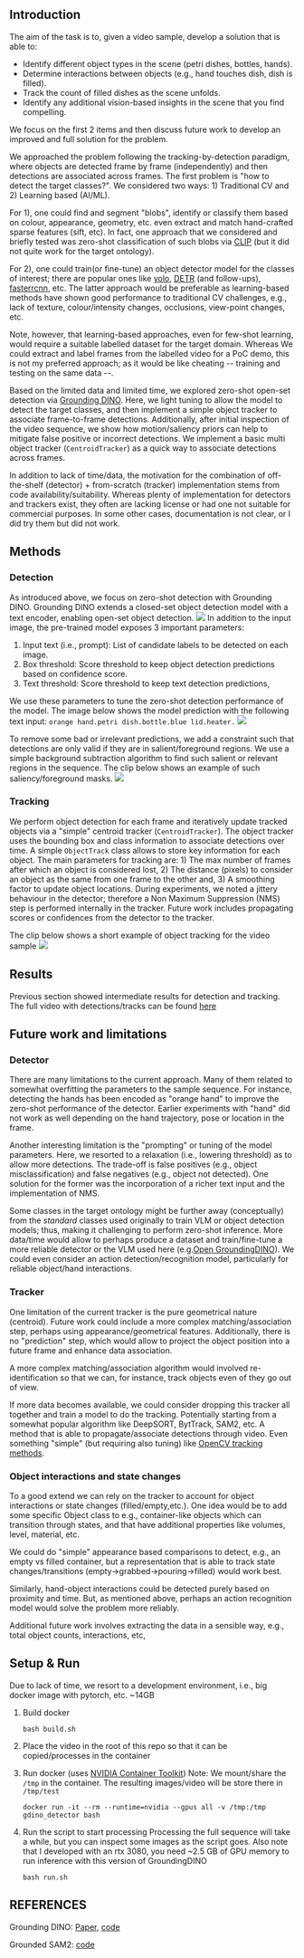 ## Introduction

The aim of the task is to, given a video sample, develop a solution that is able to: 
* Identify different object types in the scene (petri dishes, bottles, hands).
* Determine interactions between objects (e.g., hand touches dish, dish is filled).
* Track the count of filled dishes as the scene unfolds.
* Identify any additional vision-based insights in the scene that you find compelling.

We focus on the first 2 items and then discuss future work to develop an improved and full solution for the problem.

We approached the problem following the tracking-by-detection paradigm, where objects are detected frame by frame (independently) and then detections are associated across frames.
The first problem is "how to detect the target classes?". We considered two ways: 1) Traditional CV and 2) Learning based (AI/ML). 

For 1), one could find and segment "blobs", identify or classify them based on colour, appearance, geometry, etc. even extract and match hand-crafted sparse features (sift, etc). In fact, one approach that we considered and briefly tested was zero-shot classification of such blobs via [CLIP](https://github.com/openai/CLIP) (but it did not quite work for the target ontology).

For 2), one could train(or fine-tune) an object detector model for the classes of interest; there are popular ones like [yolo](https://github.com/Deci-AI/super-gradients/blob/master/YOLONAS.md), [DETR](https://github.com/lyuwenyu/RT-DETR) (and follow-ups), [fasterrcnn](https://docs.pytorch.org/tutorials/intermediate/torchvision_tutorial.html), etc. The latter approach would be preferable as learning-based methods have shown good performance to traditional CV challenges, e.g., lack of texture, colour/intensity changes, occlusions, view-point changes, etc.

Note, however, that learning-based approaches, even for few-shot learning, would require a suitable labelled dataset for the target domain. Whereas We could extract and label frames from the labelled video for a PoC demo, this is not my preferred approach; as it would be like cheating -- training and testing on the same data --.

Based on the limited data and limited time, we explored zero-shot open-set detection via [Grounding DINO](https://github.com/IDEA-Research/GroundingDINO). Here, we light tuning to allow the model to detect the target classes, and then implement a simple object tracker to associate frame-to-frame detections. Additionally, after initial inspection of the video sequence, we show how motion/saliency priors can help to mitigate false positive or incorrect detections. We implement a basic multi object tracker (`CentroidTracker`) as a quick way to associate detections across frames. 

In addition to lack of time/data, the motivation for the combination of off-the-shelf (detector) + from-scratch (tracker) implementation stems from code availability/suitability. Whereas plenty of implementation for detectors and trackers exist, they often are lacking license or had one not suitable for commercial purposes. In some other cases, documentation is not clear, or I did try them but did not work.


## Methods

### Detection
As introduced above, we focus on zero-shot detection with Grounding DINO. Grounding DINO extends a closed-set object detection model with a text encoder, enabling open-set object detection. 
![](./images//gdino_diagram.png)
In addition to the input image, the pre-trained model exposes 3 important parameters:
1. Input text (i.e., prompt): List of candidate labels to be detected on each image.
2. Box threshold: Score threshold to keep object detection predictions based on confidence score.
3. Text threshold: Score threshold to keep text detection predictions,

We use these parameters to tune the zero-shot detection performance of the model. The image below shows the model prediction with the following text input: `orange hand.petri dish.bottle.blue lid.heater.`
![](./images/gdino_predicted.jpg)

To remove some bad or irrelevant predictions, we add a constraint such that detections are only valid if they are in salient/foreground regions. We use a simple background subtraction algorithm to find such salient or relevant regions in the sequence. The clip below shows an example of such saliency/foreground masks.
![](./images/fg.gif)

### Tracking
We perform object detection for each frame and iteratively update tracked objects via a "simple" centroid tracker (`CentroidTracker`). The object tracker uses the bounding box and class information to associate detections over time. A simple `ObjectTrack` class allows to store key information for each object. The main parameters for tracking are: 1) The max number of frames after which an object is considered lost, 2) The distance (pixels) to consider an object as the same from one frame to the other and, 3) A smoothing factor to update object locations. During experiments, we noted a jittery behaviour in the detector; therefore a Non Maximum Suppression (NMS) step is performed internally in the tracker. Future work includes propagating scores or confidences from the detector to the tracker. 

The clip below shows a short example of object tracking for the video sample
![](./images/tracking.gif)
## Results
Previous section showed intermediate results for detection and tracking. The full video with detections/tracks can be found [here](https://drive.google.com/file/d/1wwo_jimO8o9Trq_WyIroI4PW6XUm6LVp/view?usp=drive_link)

## Future work and limitations

### Detector
There are many limitations to the current approach. Many of them related to somewhat overfitting the parameters to the sample sequence.
For instance, detecting the hands has been encoded as "orange hand" to improve the zero-shot performance of the detector. Earlier experiments with "hand" did not work as well depending on the hand trajectory, pose or location in the frame.

Another interesting limitation is the "prompting" or tuning of the model parameters. Here, we resorted to a relaxation (i.e., lowering threshold) as to allow more detections. The trade-off is false positives (e.g., object misclassification) and false negatives (e.g., object not detected). One solution for the former was the incorporation of a richer text input and the implementation of NMS.

Some classes in the target ontology might be further away (conceptually) from the _standard_ classes used originally to train VLM or object detection models; thus, making it challenging to perform zero-shot inference. More data/time would allow to perhaps produce a dataset and train/fine-tune a more reliable detector or the VLM used here (e.g.[Open GroundingDINO](https://github.com/longzw1997/Open-GroundingDino)). We could even consider an action detection/recognition model, particularly for reliable object/hand interactions.

### Tracker

One limitation of the current tracker is the pure geometrical nature (centroid). Future work could include a more complex matching/association step, perhaps using appearance/geometrical features. Additionally, there is no "prediction" step, which would allow to project the object position into a future frame and enhance data association.

A more complex matching/association algorithm would involved re-identification so that we can, for instance, track objects even of they go out of view.

If more data becomes available, we could consider dropping this tracker all together and train a model to do the tracking. Potentially starting from a somewhat popular algorithm like DeepSORT, BytTrack, SAM2, etc. A method that is able to propagate/associate detections through video. Even something "simple" (but requiring also tuning) like [OpenCV tracking methods](https://docs.opencv.org/4.6.0/dc/d6b/group__tracking__legacy.html).


### Object interactions and state changes

To a good extend we can rely on the tracker to account for object interactions or state changes (filled/empty,etc.). One idea would be to add some specific Object class to e.g., container-like objects which can transition through states, and that have additional properties like volumes, level, material, etc.

We could do "simple" appearance based comparisons to detect, e.g., an empty vs filled container, but a representation that is able to track state changes/transitions (empty->grabbed->pouring->filled) would work best.

Similarly, hand-object interactions could be detected purely based on proximity and time. But, as mentioned above, perhaps an action recognition model would solve the problem more reliably.

Additional future work involves extracting the data in a sensible way, e.g., total object counts, interactions, etc,


## Setup & Run
Due to lack of time, we resort to a development environment, i.e., big docker image with pytorch, etc. ~14GB
1. Build docker
    ```
    bash build.sh
    ```
2. Place the video in the root of this repo so that it can be copied/processes in the container

3. Run docker (uses [NVIDIA Container Toolkit](https://docs.nvidia.com/datacenter/cloud-native/container-toolkit/latest/install-guide.html))
    Note: We mount/share the `/tmp` in the container. The resulting images/video will be store there in `/tmp/test`
    ```
    docker run -it --rm --runtime=nvidia --gpus all -v /tmp:/tmp gdino_detector bash
    ``` 
4. Run the script to start processing
    Processing the full sequence will take a while, but you can inspect some images as the script goes.
    Also note that I developed with an rtx 3080, you need ~2.5 GB of GPU memory to run inference with this version of GroundingDINO

    ```
    bash run.sh
    ```
## REFERENCES
Grounding DINO: [Paper](https://arxiv.org/abs/2303.05499), [code](https://github.com/IDEA-Research/GroundingDINO)

Grounded SAM2: [code](https://github.com/IDEA-Research/Grounded-SAM-2)
